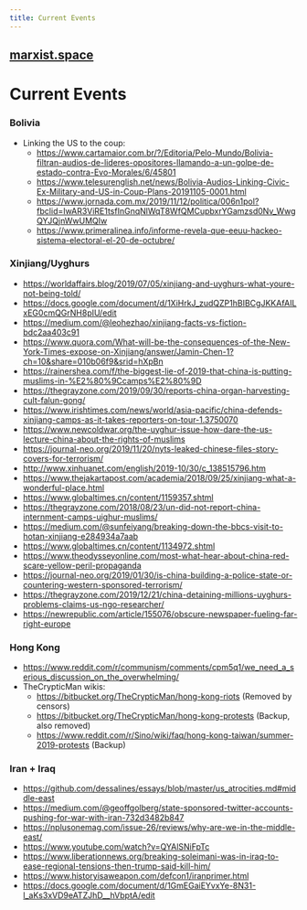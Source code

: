 ```yaml
---
title: Current Events
---
```


## [marxist.space](https://marxist.space)

# Current Events

### Bolivia

* Linking the US to the coup:
    * <https://www.cartamaior.com.br/?/Editoria/Pelo-Mundo/Bolivia-filtran-audios-de-lideres-opositores-llamando-a-un-golpe-de-estado-contra-Evo-Morales/6/45801>
    * <https://www.telesurenglish.net/news/Bolivia-Audios-Linking-Civic-Ex-Military-and-US-in-Coup-Plans-20191105-0001.html>
    * <https://www.jornada.com.mx/2019/11/12/politica/006n1pol?fbclid=IwAR3ViRE1tsfInGnqNlWqT8WfQMCupbxrYGamzsd0Nv_WwgQYJQjnWwUMQIw>
    * <https://www.primeralinea.info/informe-revela-que-eeuu-hackeo-sistema-electoral-el-20-de-octubre/>

### Xinjiang/Uyghurs

* <https://worldaffairs.blog/2019/07/05/xinjiang-and-uyghurs-what-youre-not-being-told/>
* <https://docs.google.com/document/d/1XiHrkJ_zudQZP1hBIBCgJKKAfAILxEG0cmQGrNH8pIU/edit>
* <https://medium.com/@leohezhao/xinjiang-facts-vs-fiction-bdc2aa403c91>
* <https://www.quora.com/What-will-be-the-consequences-of-the-New-York-Times-expose-on-Xinjiang/answer/Jamin-Chen-1?ch=10&share=010b06f9&srid=hXpBn>
* <https://rainershea.com/f/the-biggest-lie-of-2019-that-china-is-putting-muslims-in-%E2%80%9Ccamps%E2%80%9D>
* <https://thegrayzone.com/2019/09/30/reports-china-organ-harvesting-cult-falun-gong/>
* <https://www.irishtimes.com/news/world/asia-pacific/china-defends-xinjiang-camps-as-it-takes-reporters-on-tour-1.3750070>
* <https://www.newcoldwar.org/the-uyghur-issue-how-dare-the-us-lecture-china-about-the-rights-of-muslims>
* <https://journal-neo.org/2019/11/20/nyts-leaked-chinese-files-story-covers-for-terrorism/>
* <http://www.xinhuanet.com/english/2019-10/30/c_138515796.htm>
* <https://www.thejakartapost.com/academia/2018/09/25/xinjiang-what-a-wonderful-place.html>
* <https://www.globaltimes.cn/content/1159357.shtml>
* <https://thegrayzone.com/2018/08/23/un-did-not-report-china-internment-camps-uighur-muslims/>
* <https://medium.com/@sunfeiyang/breaking-down-the-bbcs-visit-to-hotan-xinjiang-e284934a7aab>
* <https://www.globaltimes.cn/content/1134972.shtml>
* <https://www.theodysseyonline.com/most-what-hear-about-china-red-scare-yellow-peril-propaganda>
* <https://journal-neo.org/2019/01/30/is-china-building-a-police-state-or-countering-western-sponsored-terrorism/>
* <https://thegrayzone.com/2019/12/21/china-detaining-millions-uyghurs-problems-claims-us-ngo-researcher/>
* <https://newrepublic.com/article/155076/obscure-newspaper-fueling-far-right-europe>

### Hong Kong

* <https://www.reddit.com/r/communism/comments/cpm5q1/we_need_a_serious_discussion_on_the_overwhelming/>
* TheCrypticMan wikis:
    * <https://bitbucket.org/TheCrypticMan/hong-kong-riots> (Removed by censors)
    * <https://bitbucket.org/TheCrypticMan/hong-kong-protests> (Backup, also removed)
    * <https://www.reddit.com/r/Sino/wiki/faq/hong-kong-taiwan/summer-2019-protests> (Backup)

### Iran + Iraq

* <https://github.com/dessalines/essays/blob/master/us_atrocities.md#middle-east>
* <https://medium.com/@geoffgolberg/state-sponsored-twitter-accounts-pushing-for-war-with-iran-732d3482b847>
* <https://nplusonemag.com/issue-26/reviews/why-are-we-in-the-middle-east/>
* <https://www.youtube.com/watch?v=QYAlSNiFpTc>
* <https://www.liberationnews.org/breaking-soleimani-was-in-iraq-to-ease-regional-tensions-then-trump-said-kill-him/>
* <https://www.historyisaweapon.com/defcon1/iranprimer.html>
* <https://docs.google.com/document/d/1GmEGaiEYvxYe-8N31-l_aKs3xVD9eATZJhD__hVbptA/edit>
